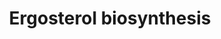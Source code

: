 ---
annotations:
- id: PW:0000454
  parent: classic metabolic pathway
  type: Pathway Ontology
  value: cholesterol biosynthetic pathway
- id: PW:0000959
  parent: signaling pathway
  type: Pathway Ontology
  value: lipid signaling pathway
- id: PW:0001304
  parent: classic metabolic pathway
  type: Pathway Ontology
  value: cholesterol metabolic pathway
- id: PW:0000002
  parent: classic metabolic pathway
  type: Pathway Ontology
  value: classic metabolic pathway
authors:
- Conroy lipids
- Ash iyer
- Egonw
- AlexanderPico
- Khanspers
- Ddigles
citedin: ''
communities:
- Lipids
description: 'This pathway is inspired by the LipidMaps, Sterol lipids expended pathway
  display (https://lipidmaps.org/pathway/pathways_maps) and extended with Scheme 1
  from Acimovic et al 2013. Literature suggests that cholesterol synthesis preferentially
  starts with the Bloch pathway, however there is a shift to the Kandutsch-Russell
  part via lathosterol from Bae et al, 1997. Dashed lines indicate that multiple steps
  are involved to create the final product. '
last-edited: 2025-07-09
ndex: null
organisms:
- Saccharomyces cerevisiae
redirect_from:
- /index.php/Pathway:WP5354
- /instance/WP5354
- /instance/WP5354_r139858
revision: r139858
schema-jsonld:
- '@context': https://schema.org/
  '@id': https://wikipathways.github.io/pathways/WP5354.html
  '@type': Dataset
  creator:
    '@type': Organization
    name: WikiPathways
  description: 'This pathway is inspired by the LipidMaps, Sterol lipids expended
    pathway display (https://lipidmaps.org/pathway/pathways_maps) and extended with
    Scheme 1 from Acimovic et al 2013. Literature suggests that cholesterol synthesis
    preferentially starts with the Bloch pathway, however there is a shift to the
    Kandutsch-Russell part via lathosterol from Bae et al, 1997. Dashed lines indicate
    that multiple steps are involved to create the final product. '
  keywords:
  - 3-keto-4alpha-methyl-zymosterol
  - 32-Oxolanosterol
  - 32-hydroxylanosterol
  - 4,4-dimethylcholesta-8,11,24-trienol
  - 4,4-dimethylzymosterol
  - 4-methyl-4-carboxyzymosterone
  - 4alpha-methyl zymosterol
  - 4α-carboxyzymosterol
  - 4α-formyl-4β-methyl-5α-cholesta-8,24-dien-3β-ol
  - 4α-formyl-5α-cholesta-8,24-dien-3β-ol
  - 4α-hydroxymethyl-4β-methyl-5α-cholesta-8,24-dien-3β-ol
  - 4α-hydroxymethyl-5α-cholesta-8,24-dien-3β-ol
  - '5-dehydroepisterol '
  - Acetoacetyl-CoA
  - Acetyl-CoA
  - Dimethylallyl-PP
  - ERG1
  - ERG10
  - ERG11
  - ERG12
  - ERG13
  - ERG19
  - ERG2
  - ERG24
  - ERG25
  - ERG26
  - ERG27
  - ERG3
  - ERG4
  - ERG5
  - ERG6
  - ERG7
  - ERG8
  - ERG9
  - Eburicol
  - Episterol
  - Ergosterol
  - Farnesyl-PP
  - Fecosterol
  - Geranyl-PP
  - Ggps1
  - HMG-CoA
  - HMG1
  - HMG2
  - IDI1
  - IPP
  - Isopentenyl-PP
  - Lanosterol
  - Mevalonate-5-P
  - Mevalonate-5-PP
  - Mevalonic acid
  - PreSqualene-PP
  - Squalene
  - Squalene-2,3-epoxide
  - Zymosterol
  - Zymosterone
  - 'ergosta-5,7,22,24(28)-tetraen-3beta-ol '
  license: CC0
  name: Ergosterol biosynthesis
seo: CreativeWork
title: Ergosterol biosynthesis
wpid: WP5354
---